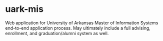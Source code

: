 # uark-mis
Web application for University of Arkansas Master of Information Systems end-to-end application process. May ultimately include a full advising, enrollment, and graduation/alumni system as well.
